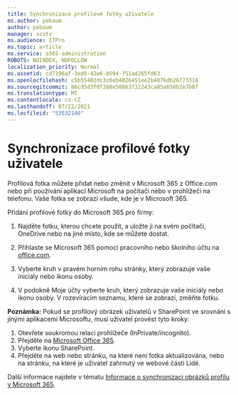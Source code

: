 ```yaml
---
title: Synchronizace profilové fotky uživatele
ms.author: pebaum
author: pebaum
manager: scotv
ms.audience: ITPro
ms.topic: article
ms.service: o365-administration
ROBOTS: NOINDEX, NOFOLLOW
localization_priority: Normal
ms.assetid: cd7196af-3ed9-42e6-b594-f51ad265fd63
ms.openlocfilehash: c5b55402dc3c6eb4826451ee2b4076db26773318
ms.sourcegitcommit: 86c95d3f0f268e500b3732243ca85a650b2e7b8f
ms.translationtype: MT
ms.contentlocale: cs-CZ
ms.lasthandoff: 07/22/2021
ms.locfileid: "53532140"
---
```

# <a name="sync-a-users-profile-picture"></a>Synchronizace profilové fotky uživatele

Profilová fotka můžete přidat nebo změnit v Microsoft 365 z Office.com nebo při používání aplikací Microsoft na počítači nebo v prohlížeči na telefonu. Vaše fotka se zobrazí všude, kde je v Microsoft 365.

Přidání profilové fotky do Microsoft 365 pro firmy:

1. Najděte fotku, kterou chcete použít, a uložte ji na svém počítači, OneDrive nebo na jiné místo, kde se můžete dostat.

2. Přihlaste se Microsoft 365 pomocí pracovního nebo školního účtu na [office.com](https://www.office.com).

3. Vyberte kruh v pravém horním rohu stránky, který zobrazuje vaše iniciály nebo ikonu osoby.

4. V podokně Moje účty vyberte kruh, který zobrazuje vaše iniciály nebo ikonu osoby. V rozevíracím seznamu, které se zobrazí, změňte fotku.

**Poznámka:** Pokud se profilový obrázek uživatelů v SharePoint ve srovnání s jinými aplikacemi Microsoftu, musí uživatel provést tyto kroky:

1. Otevřete soukromou relaci prohlížeče (InPrivate/incognito).
1. Přejděte na [Microsoft Office 365](https://www.office.com).
1. Vyberte ikonu SharePoint.
1. Přejděte na web nebo stránku, na které není fotka aktualizována, nebo na stránku, na které je uživatel zahrnutý ve webové části Lidé.

Další informace najdete v tématu [Informace o synchronizaci obrázků profilu v Microsoft 365](https://support.office.com/article/information-about-profile-picture-synchronization-in-office-365-20594d76-d054-4af4-a660-401133e3d48a).

